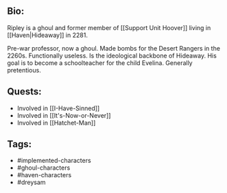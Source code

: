 ## Bio:

Ripley is a ghoul and former member of [[Support Unit Hoover]] living in [[Haven|Hideaway]] in 2281.

Pre-war professor, now a ghoul. Made bombs for the Desert Rangers in the 2260s. Functionally useless. Is the ideological backbone of Hideaway. His goal is to become a schoolteacher for the child Evelina. Generally pretentious.

## Quests:

- Involved in [[I-Have-Sinned]]
- Involved in [[It's-Now-or-Never]]
- Involved in [[Hatchet-Man]]

## Tags:

- #implemented-characters
- #ghoul-characters
- #haven-characters
- #dreysam